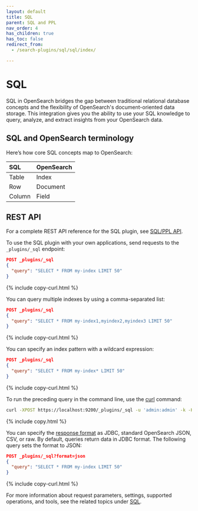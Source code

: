 ```yaml
---
layout: default
title: SQL
parent: SQL and PPL
nav_order: 4
has_children: true
has_toc: false
redirect_from:
  - /search-plugins/sql/sql/index/

---
```


# SQL

SQL in OpenSearch bridges the gap between traditional relational database concepts and the flexibility of OpenSearch's document-oriented data storage. This integration gives you the ability to use your SQL knowledge to query, analyze, and extract insights from your OpenSearch data.

## SQL and OpenSearch terminology

Here’s how core SQL concepts map to OpenSearch:

SQL | OpenSearch
:--- | :---
Table | Index
Row | Document
Column | Field

## REST API

For a complete REST API reference for the SQL plugin, see [SQL/PPL API]({{site.url}}{{site.baseurl}}/search-plugins/sql/sql-ppl-api/). 

To use the SQL plugin with your own applications, send requests to the `_plugins/_sql` endpoint:

```json
POST _plugins/_sql
{
  "query": "SELECT * FROM my-index LIMIT 50"
}
```
{% include copy-curl.html %}

You can query multiple indexes by using a comma-separated list:

```json
POST _plugins/_sql
{
  "query": "SELECT * FROM my-index1,myindex2,myindex3 LIMIT 50"
}
```
{% include copy-curl.html %}

You can specify an index pattern with a wildcard expression:

```json
POST _plugins/_sql
{
  "query": "SELECT * FROM my-index* LIMIT 50"
}
```
{% include copy-curl.html %}

To run the preceding query in the command line, use the [curl](https://curl.haxx.se/) command:

```bash
curl -XPOST https://localhost:9200/_plugins/_sql -u 'admin:admin' -k -H 'Content-Type: application/json' -d '{"query": "SELECT * FROM my-index* LIMIT 50"}'
```
{% include copy.html %}

You can specify the [response format]({{site.url}}{{site.baseurl}}/search-plugins/sql/response-formats/) as JDBC, standard OpenSearch JSON, CSV, or raw. By default, queries return data in JDBC format. The following query sets the format to JSON:

```json
POST _plugins/_sql?format=json
{
  "query": "SELECT * FROM my-index LIMIT 50"
}
```
{% include copy-curl.html %}

For more information about request parameters, settings, supported operations, and tools, see the related topics under [SQL]({{site.url}}{{site.baseurl}}/search-plugins/sql/sql/index/).
